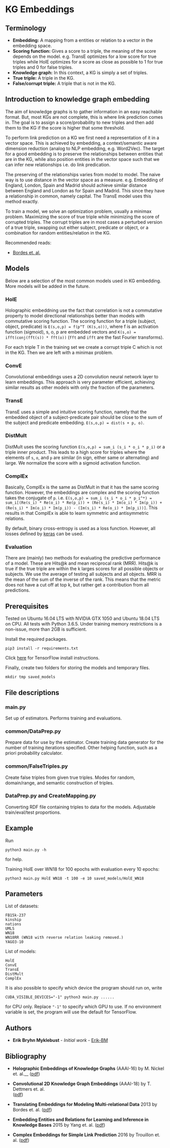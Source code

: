 # KG Embeddings

## Terminology
* **Embedding:** A mapping from a entities or relation to a vector in the embedding space.
* **Scoring function:** Gives a score to a triple, the meaning of the score depends on the model. e.g. TransE optimizes for a low score for true triples while HolE optimizes for a score as close as possible to 1 for true triples and 0 for false triples.
* **Knowledge graph:** In this context, a KG is simply a set of triples.
* **True triple:** A triple in the KG.
* **False/corrupt triple:** A triple that is not in the KG.

## Introduction to knowledge graph embedding
The aim of knowledge graphs is to gather information in an easy reachable format. But, most KGs are not complete, this is where link prediction comes in. The goal is to assign a score/probability to new triples and then add them to the KG if the score is higher that some threshold.

To perform link prediction on a KG we first need a representation of it in a vector space. This is achieved by embedding, a context/semantic aware dimension reduction (analog to NLP embedding, e.g. Word2Vec). The target for a good embedding is to preserve the relationships between entities that are in the KG, while also position entities in the vector space such that we can infer new relationships i.e. do link predication. 

The preserving of the relationships varies from model to model. The naive way is to use distance in the vector space as a measure. e.g. Embedding of England, London, Spain and Madrid should achieve similar distance between England and London as for Spain and Madrid. This since they have a relationship in common, namely capital. The TransE model uses this method exactly.

To train a model, we solve an optimization problem, usually a minimax problem. Maximizing the score of true triple while minimizing the score of corrupted triples. The corrupt triples are in most cases a perturbed version of a true triple, swapping out either subject, predicate or object, or a combination for random entities/relation in the KG.

Recommended reads:
* [Bordes et. al.](https://papers.nips.cc/paper/5071-translating-embeddings-for-modeling-multi-relational-data.pdf)

## Models
Below are a selection of the most common models used in KG embedding. More models will be added in the future.

### HolE
Holographic embeddning use the fact that correlation is not a commutative property to model directional relationships better than models with commutative scoring function.
The scoring function for a triple (subject, object, predicate) is `E(s,o,p) = f(p^T (K(s,o)))`, where f is an activation function (sigmoid), s, o, p are embedded vectors and `K(s,o) =  ifft(conj(fft(s)) * fft(o))` (`fft` and `ifft` are the fast Fourier transforms).

For each triple T in the training set we create a corrupt triple C which is not in the KG. Then we are left with a minimax problem. 

### ConvE
Convolutional embeddings uses a 2D convolution neural network layer to learn embeddings. This approach is very parameter efficient, achieving similar results as other models with only the fraction of the parameters.

### TransE
TransE uses a simple and intuitive scoring function, namely that the embedded object of a subject-predicate pair should be close to the sum of the subject and predicate embedding. `E(s,o,p) = dist(s + p, o)`.

### DistMult
DistMult uses the scoring function `E(s,o,p) = sum_i (s_i * o_i * p_i)` or a triple inner product. This leads to a high score for triples where the elements of `s`, `o`, and `p` are similar (in sign, either same or alternating) and large. We normalize the score with a sigmoid activation function. 

### ComplEx
Basically, ComplEx is the same as DistMult in that it has the same scoring function. However, the embeddings are complex and the scoring function takes the conjugate of `p`. i.e. `E(s,o,p) = sum_i (s_i * o_i * p_i^*) = sum_i[(Re(s_i) * Re(o_i) * Re(p_i)) + (Re(s_i) * Im(o_i) * Im(p_i)) + (Re(s_i) * Im(o_i) * Im(p_i)) - (Im(s_i) * Re(o_i) * Im(p_i))]`. This results in that ComplEx is able to learn symmetric and antisymmetric relations.

By default, binary cross-entropy is used as a loss function. However, all losses defined by [keras](https://keras.io/losses/) can be used.


### Evaluation
There are (mainly) two methods for evaluating the predictive performance of a model. These are Hits@k and mean reciprocal rank (MRR). Hits@k is true if the true triple are within the k larges scores for all possible objects or subjects. We use the average of testing all subjects and all objects. 
MRR is the mean of the sum of the inverse of the rank. This means that the metric does not have a cut off at top k, but rather get a contribution from all predictions.

## Prerequisites
Tested on Ubuntu 16.04 LTS with NVIDIA GTX 1050 and Ubuntu 18.04 LTS on CPU. All tests with Python 3.6.5. Under training memory restrictions is a non-issue, more than 2GB is sufficient.

Install the required packages.
```
pip3 install -r requirements.txt
```
Click [here](https://www.tensorflow.org/install/) for TensorFlow install instructions.

Finally, create two folders for storing the models and temporary files.
```
mkdir tmp saved_models
```

## File descriptions
### main.py
Set up of estimators. Performs training and evaluations.
### common/DataPrep.py
Prepare data for use by the estimator. Create training data generator for the number of training iterations specified. Other helping function, such as a priori probability calculator.
### common/FalseTriples.py
Create false triples from given true triples. Modes for random, domain/range, and semantic construction of triples.
### DataPrep.py and CreateMapping.py
Converting RDF file containing triples to data for the models. Adjustable train/eval/test proportions.

## Example
Run
```
python3 main.py -h
```
for help.

Training HolE over WN18 for 100 epochs with evaluation every 10 epochs:
```
python3 main.py HolE WN18 -t 100 -e 10 saved_models/HolE_WN18
```

## Parameters

List of datasets:
```
FB15k-237
kinship
nations
UMLS
WN18
WN18RR (WN18 with reverse relation leaking removed.)
YAGO3-10
```
List of models:
```
HolE
ConvE
TransE
DistMult
ComplEx
```
It is also possible to specify which device the program should run on, write 
```
CUDA_VISIBLE_DEVICES="-1" python3 main.py ......
```
for CPU only. Replace `"-1"` to specify which GPU to use. If no environment variable is set, the program will use the default for TensorFlow.


## Authors

* **Erik Bryhn Myklebust** - *Initial work* - [Erik-BM](https://gitlab.com/Erik-BM)


## Bibliography
* **Holographic Embeddings of Knowledge Graphs** (AAAI-16)
  by M. Nickel et. al.__
  ([pdf](https://arxiv.org/pdf/1510.04935.pdf))
  
* **Convolutional 2D Knowledge Graph Embeddings** (AAAI-18)
  by T. Dettmers et. al.  
  ([pdf](https://arxiv.org/pdf/1707.01476.pdf))
  
* **Translating Embeddings for Modeling Multi-relational Data** 2013
  by Bordes et. al.
  ([pdf](https://papers.nips.cc/paper/5071-translating-embeddings-for-modeling-multi-relational-data.pdf))
  
* **Embedding Entities and Relations for Learning and Inference in Knowledge Bases** 2015
  by Yang et. al.
  ([pdf](https://arxiv.org/pdf/1412.6575.pdf))
  
* **Complex Embeddings for Simple Link Prediction** 2016
  by Trouillon et. al.
  ([pdf](https://arxiv.org/pdf/1606.06357.pdf))
